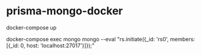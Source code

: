 # prisma-mongo-docker

docker-compose up

docker-compose exec mongo mongo --eval "rs.initiate({_id: 'rs0', members: [{_id: 0, host: 'localhost:27017'}]});"
